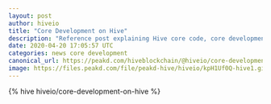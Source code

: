 ```yaml
---
layout: post
author: hiveio
title: "Core Development on Hive"
description: "Reference post explaining Hive core code, core development meetings and how to explore and take part"
date: 2020-04-20 17:05:57 UTC
categories: news core development
canonical_url: https://peakd.com/hiveblockchain/@hiveio/core-development-on-hive
image: https://files.peakd.com/file/peakd-hive/hiveio/kpH1Uf0Q-hive1.gif
---
```

{% hive hiveio/core-development-on-hive %}
